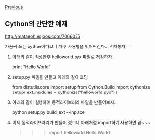 [Previous](..)
## Cython의 간단한 예제 
http://mataeoh.egloos.com/7066025


가끔씩 쓰는 cython이다보니 자꾸 사용법을 잊어버린다... 적어놓자~~

1) 아래와 같이 작성한후 helloworld.pyx 파일로 저장하자

    print "Hello World"


2) setup.py 파일을 만들고 아래와 같이 코딩

    from distutils.core import setup
    from Cython.Build import cythonize
    setup( ext_modules = cythonize("helloworld.pyx") )  


3) 아래와 같이 실행하여 동적라이브러리 파일을 만들어보자.

    python setup.py build_ext --inplace



4) 이제 동적라이브러리가 만들어 졌으니 아래처럼 import하여 사용하면 끝~~~

    >>> import helloworld
    Hello World